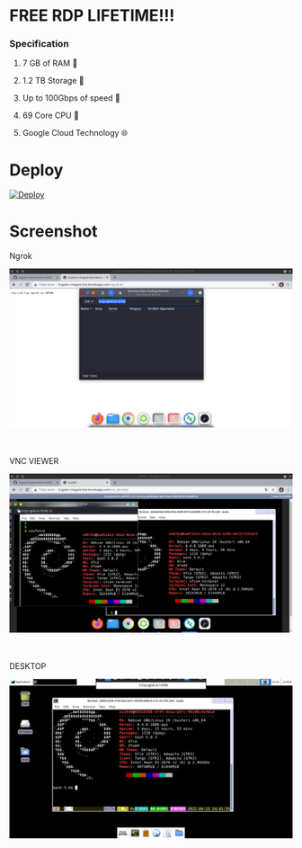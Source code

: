 # FREE RDP LIFETIME!!!

### Specification 

1. 7 GB of RAM 💽

2. 1.2 TB Storage 💾

3. Up to 100Gbps of speed 🚀

4. 69 Core CPU 🚥

5. Google Cloud Technology 🌐

# Deploy
[![Deploy](https://www.herokucdn.com/deploy/button.svg)](https://heroku.com/deploy?template=https://github.com/IQOOZ75G/xfce4-noVNC)

# Screenshot
<p>Ngrok</p>
<img src="image/1.png">
<br><br><br>
<p>VNC VIEWER</p>
<img src="image/2.png">
<br><br><br>
<p>DESKTOP</p>
<img src="image/3.png">
